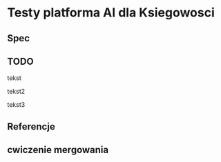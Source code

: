 # Testy platforma AI dla Ksiegowosci

## Spec

## TODO

tekst

tekst2

tekst3
## Referencje

## cwiczenie mergowania
